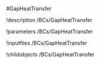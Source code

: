 <!-- MOOSE Object Documentation Stub: Remove this when content is added. -->
#GapHeatTransfer

!description /BCs/GapHeatTransfer

!parameters /BCs/GapHeatTransfer

!inputfiles /BCs/GapHeatTransfer

!childobjects /BCs/GapHeatTransfer

